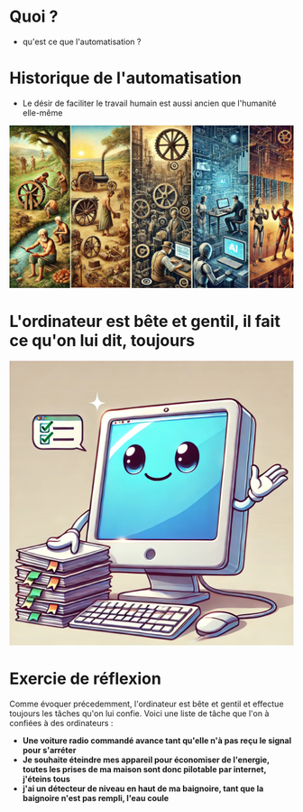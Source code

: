 <!-- .slide: data-state="nologo-slide" style="text-align: center" -->
# Quoi ?

* qu'est ce que l'automatisation ?

<!-- .slide: data-state="nologo-slide" style="text-align: center" -->
# Historique de l'automatisation 

* Le désir de faciliter le travail humain est aussi ancien que l'humanité elle-même

![histoire autom](images/autom_test.jpg "histoire autom") <!-- .element: width="200px" -->


<!-- .slide: data-state="nologo-slide" style="text-align: center" -->
# L'ordinateur est bête et gentil, il fait ce qu'on lui dit, toujours

![histoire autom](images/ordi_bete_et_gentil.webp "histoire autom") <!-- .element: width="200px" -->

<!-- .slide: data-state="nologo-slide" style="text-align: center" -->
# Exercie de réflexion

Comme évoquer précedemment, l'ordinateur est bête et gentil et effectue toujours les tâches qu'on lui confie.
Voici une liste de tâche que l'on à confiées à des ordinateurs : 
* **Une voiture radio commandé avance tant qu'elle n'à pas reçu le signal pour s'arréter**
* **Je souhaite éteindre mes appareil pour économiser de l'energie, toutes les prises de ma maison sont donc pilotable par internet, j'éteins tous**
* **j'ai un détecteur de niveau en haut de ma baignoire, tant que la baignoire n'est pas rempli, l'eau coule**
